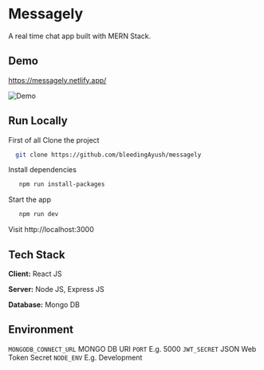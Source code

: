 # Messagely
A real time chat app built with MERN Stack.

## Demo

https://messagely.netlify.app/

![Demo](https://user-images.githubusercontent.com/66837202/195994075-80869276-0df7-4534-be16-1f094db10758.gif)

## Run Locally

First of all Clone the project

```bash
  git clone https://github.com/bleedingAyush/messagely
```

Install dependencies

```bash
   npm run install-packages
```

Start the app

```bash
   npm run dev
```

Visit http://localhost:3000

## Tech Stack

**Client:** React JS

**Server:** Node JS, Express JS

**Database:** Mongo DB

## Environment

`MONGODB_CONNECT_URL` MONGO DB URI
`PORT` E.g. 5000
`JWT_SECRET` JSON Web Token Secret
`NODE_ENV` E.g. Development
